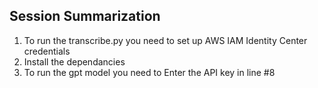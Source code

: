 ## Session Summarization

1. To run the transcribe.py you need to set up AWS IAM Identity Center credentials
2. Install the dependancies
3. To run the gpt model you need to Enter the API key in line #8